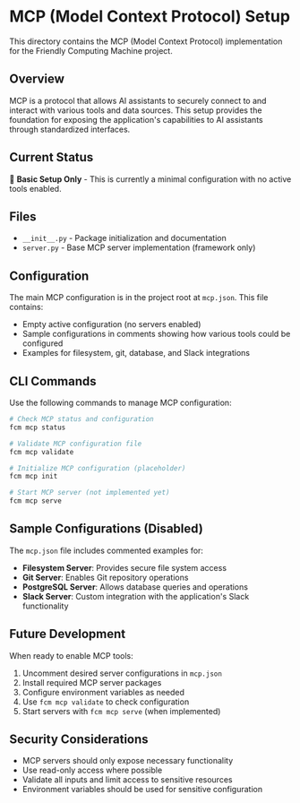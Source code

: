 # MCP (Model Context Protocol) Setup

This directory contains the MCP (Model Context Protocol) implementation for the Friendly Computing Machine project.

## Overview

MCP is a protocol that allows AI assistants to securely connect to and interact with various tools and data sources. This setup provides the foundation for exposing the application's capabilities to AI assistants through standardized interfaces.

## Current Status

🚧 **Basic Setup Only** - This is currently a minimal configuration with no active tools enabled.

## Files

- `__init__.py` - Package initialization and documentation
- `server.py` - Base MCP server implementation (framework only)

## Configuration

The main MCP configuration is in the project root at `mcp.json`. This file contains:

- Empty active configuration (no servers enabled)
- Sample configurations in comments showing how various tools could be configured
- Examples for filesystem, git, database, and Slack integrations

## CLI Commands

Use the following commands to manage MCP configuration:

```bash
# Check MCP status and configuration
fcm mcp status

# Validate MCP configuration file
fcm mcp validate

# Initialize MCP configuration (placeholder)
fcm mcp init

# Start MCP server (not implemented yet)
fcm mcp serve
```

## Sample Configurations (Disabled)

The `mcp.json` file includes commented examples for:

- **Filesystem Server**: Provides secure file system access
- **Git Server**: Enables Git repository operations  
- **PostgreSQL Server**: Allows database queries and operations
- **Slack Server**: Custom integration with the application's Slack functionality

## Future Development

When ready to enable MCP tools:

1. Uncomment desired server configurations in `mcp.json`
2. Install required MCP server packages
3. Configure environment variables as needed
4. Use `fcm mcp validate` to check configuration
5. Start servers with `fcm mcp serve` (when implemented)

## Security Considerations

- MCP servers should only expose necessary functionality
- Use read-only access where possible
- Validate all inputs and limit access to sensitive resources
- Environment variables should be used for sensitive configuration